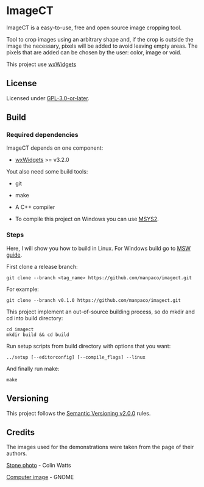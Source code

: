 # ImageCT

ImageCT is a easy-to-use, free and open source image cropping tool.

Tool to crop images using an arbitrary shape and, if the crop is outside the image the necessary, pixels will be added to avoid leaving empty areas. The pixels that are added can be chosen by the user: color, image or void.

This project use [wxWidgets](https://www.wxwidgets.org/)

## License

Licensed under [GPL-3.0-or-later](/COPYING).

## Build

### Required dependencies

ImageCT depends on one component:

- [wxWidgets](https://github.com/wxWidgets/wxWidgets) >= v3.2.0

Yout also need some build tools:

- git

- make

- A C++ compiler

- To compile this project on Windows you can use [MSYS2](https://www.msys2.org/).

### Steps

Here, I will show you how to build in Linux. For Windows build go to [MSW guide](/docs/msys2-build.md).

First clone a release branch:

    git clone --branch <tag_name> https://github.com/manpaco/imagect.git

For example:

    git clone --branch v0.1.0 https://github.com/manpaco/imagect.git

This project implement an out-of-source building process, so do mkdir and cd into build directory:

    cd imagect
    mkdir build && cd build

Run setup scripts from build directory with options that you want:

    ../setup [--editorconfig] [--compile_flags] --linux

And finally run make:

    make

## Versioning

This project follows the [Semantic Versioning v2.0.0](https://semver.org/spec/v2.0.0.html) rules.

## Credits

The images used for the demonstrations were taken from the page of their authors.

[Stone photo](https://unsplash.com/photos/u4ijcCaprRc) - Colin Watts

[Computer image](https://github.com/GNOME/adwaita-icon-theme) - GNOME
